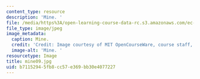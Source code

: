 ```yaml
---
content_type: resource
description: 'Mine. '
file: /media/https%3A/open-learning-course-data-rc.s3.amazonaws.com/ec-s06-design-for-demining-spring-2007/b71152945fb8cc57e369bb30e4077227_mine09.jpg
file_type: image/jpeg
image_metadata:
  caption: Mine.
  credit: 'Credit: Image courtesy of MIT OpenCourseWare, course staff, and students.'
  image-alt: 'Mine. '
resourcetype: Image
title: mine09.jpg
uid: b7115294-5fb8-cc57-e369-bb30e4077227
---
```

